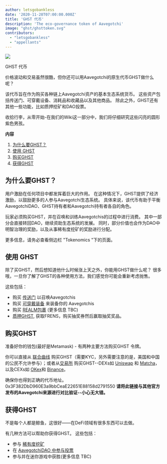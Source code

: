```yaml
---
author: letsgobankless
date: '2020-11-28T07:00:00.000Z'
title: 'GHST 代币'
description: 'The eco-governance token of Aavegotchi'
image: "ghst/ghsttoken.svg"
contributors:
  - "letsgobankless"
  - "appellants"
---
```


<div class="headerImageContainer">
<img class="headerImage" src="/ghst/ghst.gif">
<p class="headerImageText">GHST 代币</p>
</div>

价格波动和交易虽然很酷，但你还可以用Aavegotchi的原生代币GHST做什么呢？

该代币旨在作为购买各种链上Aavegotchi资产的基本生态系统货币。 这些资产包括传送门、可穿戴设备、消耗品和收藏品以及其他商品。 除此之外，GHST还有其他一些功能，比如质押挖矿和DAO投票。

收拾行李，从零开始-在我们的Wiki这一部分中，我们将仔细研究这些闪亮的圆形紫色男孩。

<div class="contentsBox">

**内容**

<ol>
<li><a href=#why-ghst>为什么要GHST？</a></li>
<li><a href=#using-ghst>使用 GHST</a></li>
<li><a href=#buying-ghst>购买GHST</a></li>
<li><a href=#earning-ghst>获得GHST</a></li>
</ol>

</div>

## 为什么要GHST？
用户激励在任何项目中都发挥着巨大的作用。 在这种情况下，GHST提供了经济激励，以鼓励更多的人参与Aavegotchi生态系统。 具体来说，该代币有助于平衡AavegotchiDAO、GHST持有者和Aavegotchi持有者各自的角色。

玩家必须购买GHST，并在召唤和训练Aavegotchis的过程中进行消费。 其中一部分会直接转回DAO，继续资助生态系统的发展。 同时，部分价值也会作为DAO中明智治理的奖励，以及从事稀有度挖矿的奖励进行分配。

更多信息，请务必查看侧边栏 "Tokenomics "下的页面。

## 使用 GHST
除了买GHST，然后想知道他什么时候涨上天之外，你能用GHST做什么呢？ 很多哦，一旦你了解了GHST的各种使用方法，我们感觉你可能会重新考虑抛售。

这些包括：

* 购买 [传送门](/portals) 以召唤Aavegotchis
* 购买 [可穿戴装备](/wearables) 来装备你的 Aavegotchis
* 购买 [REALM包裹](/metaverse) (更多信息 TBC)
* [质押GHST](/staking), 获取FRENS，购买抽奖券然后赢取抽奖奖品。

## 购买GHST
准备好你的钱包(最好是Metamask) - 有两种主要方法购买GHST 令牌。

你可以直接从 [联合曲线](/curve) 购买GHST（需要KYC，另外需要注意的是，美国和中国的公民不允许参与）；或者从[交易所](https://www.coingecko.com/en/coins/aavegotchi#markets) 购买GHST--DEXs如 [Uniswap](https://app.uniswap.org/#/swap?inputCurrency=ETH&outputCurrency=0x3f382dbd960e3a9bbceae22651e88158d2791550) 和 [Matcha](https://matcha.xyz/markets/GHST)，以及CEXs如 [OKex](https://www.okex.com/spot/trade/ghst-eth#type=1)和 [Binance](https://www.binance.com/en/trade/GHST_ETH?layout=pro)。

确保你也得到正确的代币地址。0x3F382DbD960E3a9bbCeaE22651E88158d2791550 **请将此链接与其他官方发布的Aavegotchi来源进行对比验证--小心无大错。**

## 获得GHST
不是每个人都是鲸鱼，这很好——在DeFi领域有很多东西可以去做。

有几种方法可以帮助你获得GHST。 这些包括：

* 参与 [稀有度挖矿](/rarity-farming)
* 在 [AavegotchiDAO 中参与投票](/dao)
* 参与并在迷你游戏中获胜(更多信息 TBC)




